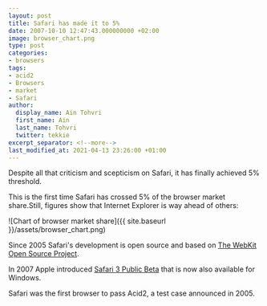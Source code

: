 ```yaml
---
layout: post
title: Safari has made it to 5%
date: 2007-10-10 12:47:43.000000000 +02:00
image: browser_chart.png
type: post
categories:
- browsers
tags:
- acid2
- Browsers
- market
- Safari
author:
  display_name: Ain Tohvri
  first_name: Ain
  last_name: Tohvri
  twitter: tekkie
excerpt_separator: <!--more-->
last_modified_at: 2021-04-13 23:26:00 +01:00
---
```

Despite all that criticism and scepticism on Safari, it has finally achieved 5% threshold.<!--more-->

This is the first time Safari has crossed 5% of the browser market share.Still, figures show that Internet Explorer is way ahead of others:

![Chart of browser market share]({{ site.baseurl }}/assets/browser_chart.png)

Since 2005 Safari's development is open source and based on [The WebKit Open Source Project](https://webkit.org).

In 2007 Apple introduced [Safari 3 Public Beta](https://www.apple.com/safari/) that is now also available for Windows.

Safari was the first browser to pass Acid2, a test case announced in 2005.
